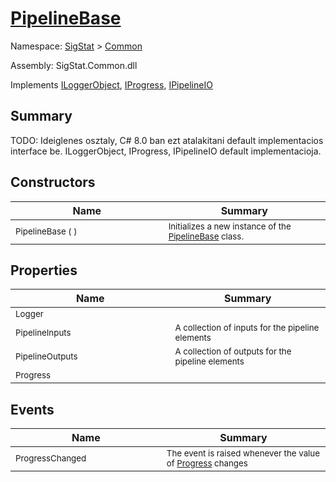 # [PipelineBase](./PipelineBase.md)

Namespace: [SigStat]() > [Common](./README.md)

Assembly: SigStat.Common.dll

Implements [ILoggerObject](./ILoggerObject.md), [IProgress](./Helpers/IProgress.md), [IPipelineIO](./Pipeline/IPipelineIO.md)

## Summary
TODO: Ideiglenes osztaly, C# 8.0 ban ezt atalakitani default implementacios interface be.  ILoggerObject, IProgress, IPipelineIO default implementacioja.

## Constructors

| Name | Summary | 
| --- | --- | 
| <sub>PipelineBase (  )</sub><img style="cursor:not-allowed;" width=200/>| <sub>Initializes a new instance of the [PipelineBase](https://github.com/hargitomi97/sigstat/blob/master/docs/md/SigStat/Common/PipelineBase.md) class.</sub>| <br>


## Properties

| Name | Summary | 
| --- | --- | 
| <sub>Logger</sub><img style="cursor:not-allowed;" width=200/>| <sub></sub>| <br>
| <sub>PipelineInputs</sub><img style="cursor:not-allowed;" width=200/>| <sub>A collection of inputs for the pipeline elements</sub>| <br>
| <sub>PipelineOutputs</sub><img style="cursor:not-allowed;" width=200/>| <sub>A collection of outputs for the pipeline elements</sub>| <br>
| <sub>Progress</sub><img style="cursor:not-allowed;" width=200/>| <sub></sub>| <br>


## Events

| Name | Summary | 
| --- | --- | 
| <sub>ProgressChanged</sub><img style="cursor:not-allowed;" width=200/>| <sub>The event is raised whenever the value of [Progress](https://github.com/hargitomi97/sigstat/blob/master/docs/md/SigStat/Common/PipelineBase.md) changes</sub>| <br>



